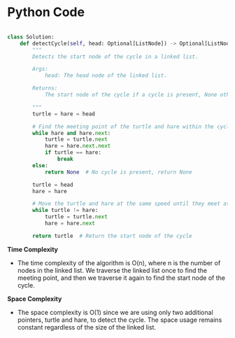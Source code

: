 # Python Code

```python

class Solution:
    def detectCycle(self, head: Optional[ListNode]) -> Optional[ListNode]:
        """
        Detects the start node of the cycle in a linked list.

        Args:
            head: The head node of the linked list.

        Returns:
            The start node of the cycle if a cycle is present, None otherwise.

        """
        turtle = hare = head

        # Find the meeting point of the turtle and hare within the cycle
        while hare and hare.next:
            turtle = turtle.next
            hare = hare.next.next
            if turtle == hare:
                break
        else:
            return None  # No cycle is present, return None

        turtle = head
        hare = hare

        # Move the turtle and hare at the same speed until they meet at the start of the cycle
        while turtle != hare:
            turtle = turtle.next
            hare = hare.next

        return turtle  # Return the start node of the cycle


```

**Time Complexity**
- The time complexity of the algorithm is O(n), where n is the number of nodes in the linked list. We traverse the linked list once to find the meeting point, and then we traverse it again to find the start node of the cycle.

**Space Complexity**
- The space complexity is O(1) since we are using only two additional pointers, turtle and hare, to detect the cycle. The space usage remains constant regardless of the size of the linked list.
